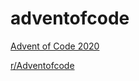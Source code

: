 # adventofcode

[Advent of Code 2020](https://adventofcode.com/2020/)

[r/Adventofcode](https://www.reddit.com/r/adventofcode/)
